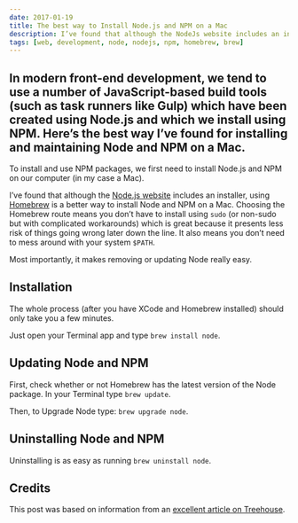 ```yaml
---
date: 2017-01-19
title: The best way to Install Node.js and NPM on a Mac
description: I’ve found that although the NodeJs website includes an installer, using Homebrew is a better way to install Node and NPM on a Mac.
tags: [web, development, node, nodejs, npm, homebrew, brew]
---
```

In modern front-end development, we tend to use a number of JavaScript-based build tools (such as task runners like Gulp) which have been created using Node.js and which we install using NPM. Here’s the best way I’ve found for installing and maintaining Node and NPM on a Mac.
---

To install and use NPM packages, we first need to install Node.js and NPM on our computer (in my case a Mac).

I’ve found that although the [Node.js website](https://nodejs.org/en/) includes an installer, using [Homebrew](https://brew.sh/) is a better way to install Node and NPM on a Mac. Choosing the Homebrew route means you don’t have to install using `sudo` (or non-sudo but with complicated workarounds) which is great because it presents less risk of things going wrong later down the line. It also means you don’t need to mess around with your system `$PATH`.

Most importantly, it makes removing or updating Node really easy.

## Installation

The whole process (after you have XCode and Homebrew installed) should only take you a few minutes.

Just open your Terminal app and type `brew install node`.

## Updating Node and NPM

First, check whether or not Homebrew has the latest version of the Node package. In your Terminal type `brew update`.

Then, to Upgrade Node type: `brew upgrade node`.

## Uninstalling Node and NPM

Uninstalling is as easy as running `brew uninstall node`.

## Credits

This post was based on information from an [excellent article on Treehouse](https://blog.teamtreehouse.com/install-node-js-npm-mac).
